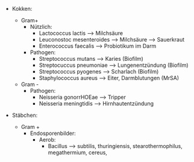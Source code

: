- Kokken:
	- Gram+
		- Nützlich:
			- Lactococcus lactis --> Milchsäure 
			- Leuconostoc mesenteroides --> Milchsäure --> Sauerkraut 
			- Enterococcus faecalis --> Probiotikum im Darm 
		- Pathogen:
			- Streptococcus mutans --> Karies (Biofilm)
			- Streptocuccus pneumoniae --> Lungenentzündung (Biofilm)
			- Streptococcus pyogenes --> Scharlach (Biofilm)
			- Staphylococcus aureus --> Eiter, Darmblutungen (MrSA)
	- Gram -
		- Pathogen:
			- Neisseria gonorrHOEae --> Tripper
			- Neisseria meningtidis --> Hirnhautentzündung 

- Stäbchen: 
	- Gram + 
		- Endosporenbilder:
			- Aerob:
				- Bacillus --> subtilis, thuringiensis, stearothermophilus, megathermium, cereus, 